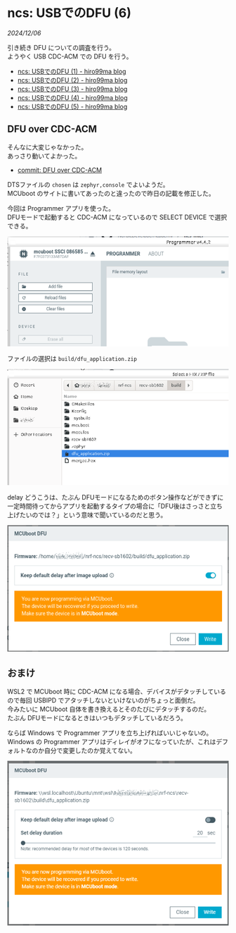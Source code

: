 # ncs: USBでのDFU (6)

_2024/12/06_

引き続き DFU についての調査を行う。  
ようやく USB CDC-ACM での DFU を行う。

* [ncs: USBでのDFU (1) - hiro99ma blog](https://blog.hirokuma.work/2024/12/20241202-ncs.html)
* [ncs: USBでのDFU (2) - hiro99ma blog](https://blog.hirokuma.work/2024/12/20241203-ncs.html)
* [ncs: USBでのDFU (3) - hiro99ma blog](https://blog.hirokuma.work/2024/12/20241204-ncs.html)
* [ncs: USBでのDFU (4) - hiro99ma blog](https://blog.hirokuma.work/2024/12/20241205-ncs.html)
* [ncs: USBでのDFU (5) - hiro99ma blog](https://blog.hirokuma.work/2024/12/20241206-ncs.html)

## DFU over CDC-ACM

そんなに大変じゃなかった。  
あっさり動いてよかった。

* [commit: DFU over CDC-ACM](https://github.com/hirokuma/ncs-recv-sb1602/commit/551b6471d7b0d4380f4f47cf6f224de78de8fa8c)

DTSファイルの `chosen` は `zephyr,console` でよいようだ。  
MCUboot のサイトに書いてあったのと違ったので昨日の記載を修正した。

今回は Programmer アプリを使った。  
DFUモードで起動すると CDC-ACM になっているので SELECT DEVICE で選択できる。

![image](images/20241206b-1.png)

ファイルの選択は `build/dfu_application.zip`

![image](images/20241206b-2.png)

delay どうこうは、たぶん DFUモードになるためのボタン操作などができずに一定時間待ってからアプリを起動するタイプの場合に「DFU後はさっさと立ち上げたいのでは？」という意味で聞いているのだと思う。

![image](images/20241206b-3.png)

## おまけ

WSL2 で MCUboot 時に CDC-ACM になる場合、デバイスがデタッチしているので毎回 USBIPD でアタッチしないといけないのがちょっと面倒だ。  
今みたいに MCUboot 自体を書き換えるとそのたびにデタッチするのだ。  
たぶん DFUモードになるときはいつもデタッチしているだろう。

ならば Windows で Programmer アプリを立ち上げればいいじゃないの。  
Windows の Programmer アプリはディレイがオフになっていたが、これはデフォルトなのか自分で変更したのか覚えてない。

![image](images/20241206b-4.png)

